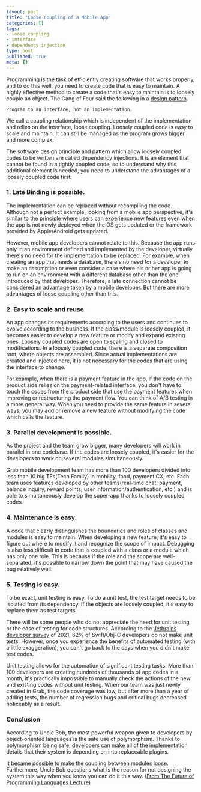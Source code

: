 ```yaml
---
layout: post
title: "Loose Coupling of a Mobile App"
categories: []
tags:
- loose coupling
- interface
- dependency injection
type: post
published: true
meta: {}
---
```


Programming is the task of efficiently creating software that works properly,
and to do this well, you need to create code that is easy to maintain. A highly effective method to create a code that's easy to maintain is to loosely couple an object. The Gang of Four said the following in a [design pattern](https://en.wikipedia.org/wiki/Design_Patterns).

```
Program to an interface, not an implementation.
```

We call a coupling relationship which is independent of the implementation and relies on the interface, loose coupling. Loosely coupled code is easy to scale and maintain. It can still be managed as the program grows bigger and more complex.

The software design principle and pattern which allow loosely coupled codes to be written are called dependency injections.
It is an element that cannot be found in a tightly coupled code, so to understand why this additional element is needed, you need to understand the advantages of a loosely coupled code first.

### 1. Late Binding is possible.

The implementation can be replaced without recompiling the code. 
Although not a perfect example, looking from a mobile app perspective, it's similar to the principle where users can experience new features even when the app is not newly deployed when the OS gets updated or the framework provided by Apple/Android gets updated. 

However, mobile app developers cannot relate to this. Because the app runs only in an environment defined and implemented by the developer, virtually there's no need for the implementation to be replaced. For example, when creating an app that needs a database, there's no need for a developer to make an assumption or even consider a case where his or her app is going to run on an environment with a different database other than the one introduced by that developer. Therefore, a late connection cannot be considered an advantage taken by a mobile developer. 
But there are more advantages of loose coupling other than this. 


### 2. Easy to scale and reuse.
An app changes its requirements according to the users and continues to evolve according to the business. 
If the class/module is loosely coupled, it becomes easier to develop a new feature or modify and expand existing ones.
Loosely coupled codes are open to scaling and closed to modifications.
In a loosely coupled code, there is a separate composition root, where objects are assembled. Since actual implementations are created and injected here, it is not necessary for the codes that are using the interface to change.

For example, when there is a payment feature in the app, if the code on the product side relies on the payment-related interface, you don't have to touch the codes from the product side that use the payment features when improving or restructuring the payment flow. You can think of A/B testing in a more general way. When you need to provide the same feature in several ways, you may add or remove a new feature without modifying the code which calls the feature. 

### 3. Parallel development is possible.

As the project and the team grow bigger, many developers will work in parallel in one codebase. 
If the codes are loosely coupled, it's easier for the developers to work on several modules simultaneously.

Grab mobile development team has more than 100 developers divided into less than 10 big TFs(Tech Family) in mobility, food, payment CX, etc. Each team uses features developed by other teams(real-time chat, payment, balance inquiry, reward points, user information/authentication, etc.) and is able to simultaneously develop the super-app thanks to loosely coupled codes.

### 4. Maintenance is easy.
A code that clearly distinguishes the boundaries and roles of classes and modules is easy to maintain.
When developing a new feature, it's easy to figure out where to modify it and recognize the scope of impact.
Debugging is also less difficult in code that is coupled with a class or a module which has only one role. 
This is because if the role and the scope are well-separated, it's possible to narrow down the point that may have caused the bug relatively well.

### 5. Testing is easy.
To be exact, unit testing is easy. To do a unit test, the test target needs to be isolated from its dependency. If the objects are loosely coupled, it's easy to replace them as test targets.

There will be some people who do not appreciate the need for unit testing or the ease of testing for code structures. 
According to the [Jetbrains developer survey](https://www.jetbrains.com/lp/devecosystem-2021/swift-objc/) of 2021, 62% of Swift/Obj-C developers do not make unit tests. 
However, once you experience the benefits of automated testing (with a little exaggeration), you can't go back to the days when you didn't make test codes. 

Unit testing allows for the automation of significant testing tasks. More than 100 developers are creating hundreds of thousands of app codes in a month, it's practically impossible to manually check the actions of the new and existing codes without unit testing. 
When our team was just newly created in Grab, the code coverage was low, but after more than a year of adding tests, the number of regression bugs and critical bugs decreased noticeably as a result.

### Conclusion

According to Uncle Bob, the most powerful weapon given to developers by object-oriented languages is the safe use of polymorphism. Thanks to polymorphism being safe, developers can make all of the implementation details that their system is depending on into replaceable plugins. 

It became possible to make the coupling between modules loose. Furthermore, Uncle Bob questions what is the reason for not designing the system this way when you know you can do it this way. ([From The Future of Programming Languages Lecture](https://youtu.be/ya1xDCCMh7g?t=4728))
